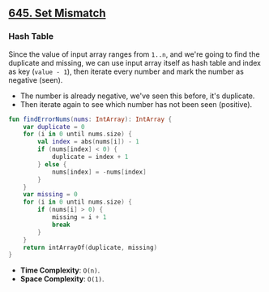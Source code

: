 ## [645. Set Mismatch](https://leetcode.com/problems/set-mismatch)

### Hash Table
Since the value of input array ranges from `1..n`, and we're going to find the duplicate and missing, we can use input array itself as hash table and index as key (`value - 1`), then iterate every number and mark the number as negative (seen).

* The number is already negative, we've seen this before, it's duplicate.
* Then iterate again to see which number has not been seen (positive).


```kotlin
fun findErrorNums(nums: IntArray): IntArray {
    var duplicate = 0
    for (i in 0 until nums.size) {
        val index = abs(nums[i]) - 1
        if (nums[index] < 0) {
            duplicate = index + 1
        } else {
            nums[index] = -nums[index]
        }
    }
    var missing = 0
    for (i in 0 until nums.size) {
        if (nums[i] > 0) {
            missing = i + 1
            break
        }
    }
    return intArrayOf(duplicate, missing)
}
```

* **Time Complexity**: `O(n)`.
* **Space Complexity**: `O(1)`.